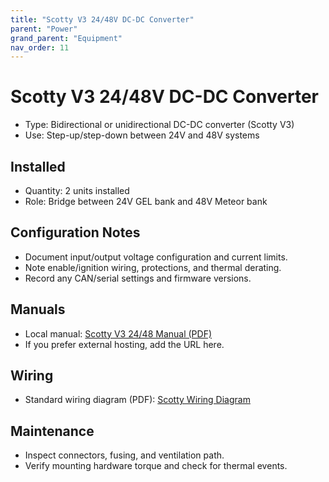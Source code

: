 ```yaml
---
title: "Scotty V3 24/48V DC-DC Converter"
parent: "Power"
grand_parent: "Equipment"
nav_order: 11
---
```


# Scotty V3 24/48V DC-DC Converter

- Type: Bidirectional or unidirectional DC-DC converter (Scotty V3)
- Use: Step-up/step-down between 24V and 48V systems

## Installed
- Quantity: 2 units installed
- Role: Bridge between 24V GEL bank and 48V Meteor bank

## Configuration Notes
- Document input/output voltage configuration and current limits.
- Note enable/ignition wiring, protections, and thermal derating.
- Record any CAN/serial settings and firmware versions.

## Manuals
- Local manual: [Scotty V3 24/48 Manual (PDF)](docs/equipment/power/scotty-v3-24-48-dcdc/manuals/scotty-v3-24-48-manual.pdf)
- If you prefer external hosting, add the URL here.

## Wiring
- Standard wiring diagram (PDF): [Scotty Wiring Diagram](docs/equipment/power/scotty-v3-24-48-dcdc/manuals/scotty-wiring-diagram.pdf)

## Maintenance
- Inspect connectors, fusing, and ventilation path.
- Verify mounting hardware torque and check for thermal events.
